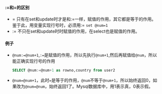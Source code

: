 #### :=和=的区别
* = 只有在set和update时才是和:=一样，赋值的作用，其它都是等于的作用。鉴于此，用变量实现行号时，必须用:=
  `set @num=1`
* := 不只在set和update时时赋值的作用，在select也是赋值的作用。
#### 例子
* `@num:=@num+1`,`:=`是赋值的作用，所以先执行`@num+1`,然后再赋值给`@num`，所以能正确实现行号的作用
  ```sql
  SELECT @num:=@num+1 as rowno,country from user2
  ```
* `@num=@num+1`，此时`=`是等于的作用，`@num`不等于`@num+1`，所以始终返回0，如果改为`@num=@num`，始终返回1了。Mysql数据库中，用1表示真，0表示假。

